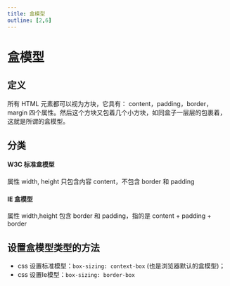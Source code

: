 ```yaml
---
title: 盒模型
outline: [2,6]
---
```


# 盒模型

## 定义

所有 HTML 元素都可以视为方块，它具有： content，padding，border，margin 四个属性。然后这个方块又包着几个小方块，如同盒子一层层的包裹着，这就是所谓的盒模型。

## 分类

#### W3C 标准盒模型

属性 width, height 只包含内容 content，不包含 border 和 padding

#### IE 盒模型

属性 width,height 包含 border 和 padding，指的是 content + padding + border

## 设置盒模型类型的方法

- css 设置标准模型：`box-sizing: context-box` (也是浏览器默认的盒模型)；
- css 设置Ie模型：`box-sizing: border-box`
